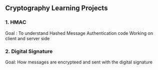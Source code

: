 ## Cryptography Learning Projects

### 1. HMAC
Goal : To understand Hashed Message Authentication code Working on client and server side

### 2. Digital Signature
Goal: How messages are encrypteed and sent with the digital signature
